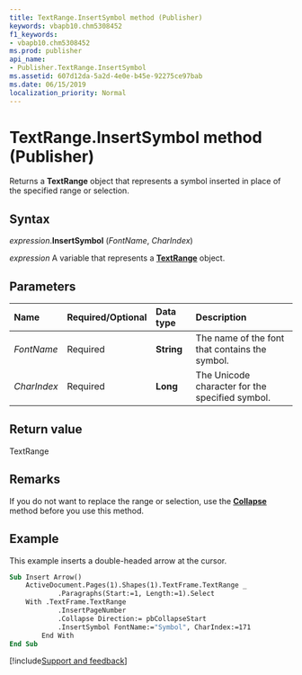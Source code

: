 ```yaml
---
title: TextRange.InsertSymbol method (Publisher)
keywords: vbapb10.chm5308452
f1_keywords:
- vbapb10.chm5308452
ms.prod: publisher
api_name:
- Publisher.TextRange.InsertSymbol
ms.assetid: 607d12da-5a2d-4e0e-b45e-92275ce97bab
ms.date: 06/15/2019
localization_priority: Normal
---
```



# TextRange.InsertSymbol method (Publisher)

Returns a **TextRange** object that represents a symbol inserted in place of the specified range or selection.


## Syntax

_expression_.**InsertSymbol** (_FontName_, _CharIndex_)

_expression_ A variable that represents a **[TextRange](Publisher.TextRange.md)** object.


## Parameters

|Name|Required/Optional|Data type|Description|
|:-----|:-----|:-----|:-----|
|_FontName_|Required| **String**|The name of the font that contains the symbol.|
|_CharIndex_|Required| **Long**|The Unicode character for the specified symbol.|

## Return value

TextRange


## Remarks

If you do not want to replace the range or selection, use the **[Collapse](Publisher.TextRange.Collapse.md)** method before you use this method.


## Example

This example inserts a double-headed arrow at the cursor.

```vb
Sub Insert Arrow() 
    ActiveDocument.Pages(1).Shapes(1).TextFrame.TextRange _ 
            .Paragraphs(Start:=1, Length:=1).Select
    With .TextFrame.TextRange 
            .InsertPageNumber 
            .Collapse Direction:= pbCollapseStart
            .InsertSymbol FontName:="Symbol", CharIndex:=171
        End With 
End Sub
```

[!include[Support and feedback](~/includes/feedback-boilerplate.md)]